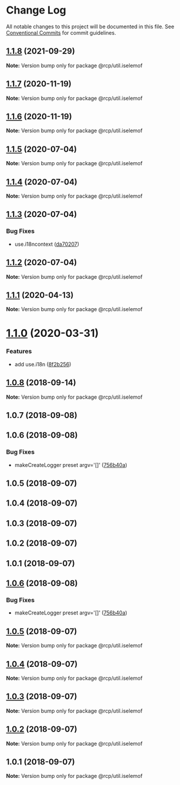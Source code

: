 # Change Log

All notable changes to this project will be documented in this file.
See [Conventional Commits](https://conventionalcommits.org) for commit guidelines.

<a name="1.1.8"></a>

## [1.1.8](https://github.com/imcuttle/rcp/compare/@rcp/util.iselemof@1.1.7...@rcp/util.iselemof@1.1.8) (2021-09-29)

**Note:** Version bump only for package @rcp/util.iselemof

<a name="1.1.7"></a>

## [1.1.7](https://github.com/imcuttle/rcp/compare/@rcp/util.iselemof@1.1.6...@rcp/util.iselemof@1.1.7) (2020-11-19)

**Note:** Version bump only for package @rcp/util.iselemof

<a name="1.1.6"></a>

## [1.1.6](https://github.com/imcuttle/rcp/compare/@rcp/util.iselemof@1.1.5...@rcp/util.iselemof@1.1.6) (2020-11-19)

**Note:** Version bump only for package @rcp/util.iselemof

<a name="1.1.5"></a>

## [1.1.5](https://github.com/imcuttle/rcp/compare/@rcp/util.iselemof@1.1.4...@rcp/util.iselemof@1.1.5) (2020-07-04)

**Note:** Version bump only for package @rcp/util.iselemof

<a name="1.1.4"></a>

## [1.1.4](https://github.com/imcuttle/rcp/compare/@rcp/util.iselemof@1.1.3...@rcp/util.iselemof@1.1.4) (2020-07-04)

**Note:** Version bump only for package @rcp/util.iselemof

<a name="1.1.3"></a>

## [1.1.3](https://github.com/imcuttle/rcp/compare/@rcp/util.iselemof@1.1.2...@rcp/util.iselemof@1.1.3) (2020-07-04)

### Bug Fixes

- use.i18ncontext ([da70207](https://github.com/imcuttle/rcp/commit/da70207))

<a name="1.1.2"></a>

## [1.1.2](https://github.com/imcuttle/rcp/compare/@rcp/util.iselemof@1.1.1...@rcp/util.iselemof@1.1.2) (2020-07-04)

**Note:** Version bump only for package @rcp/util.iselemof

<a name="1.1.1"></a>

## [1.1.1](https://github.com/imcuttle/rcp/compare/@rcp/util.iselemof@1.1.0...@rcp/util.iselemof@1.1.1) (2020-04-13)

**Note:** Version bump only for package @rcp/util.iselemof

<a name="1.1.0"></a>

# [1.1.0](https://github.com/imcuttle/rcp/compare/@rcp/util.iselemof@1.0.8...@rcp/util.iselemof@1.1.0) (2020-03-31)

### Features

- add use.i18n ([8f2b256](https://github.com/imcuttle/rcp/commit/8f2b256))

<a name="1.0.8"></a>

## [1.0.8](https://github.com/imcuttle/rcp/compare/@rcp/util.iselemof@1.0.7...@rcp/util.iselemof@1.0.8) (2018-09-14)

**Note:** Version bump only for package @rcp/util.iselemof

<a name="1.0.7"></a>

## 1.0.7 (2018-09-08)

<a name="1.0.6"></a>

## 1.0.6 (2018-09-08)

### Bug Fixes

- makeCreateLogger preset argv='[]' ([756b40a](https://github.com/imcuttle/rcp/commit/756b40a))

<a name="1.0.5"></a>

## 1.0.5 (2018-09-07)

<a name="1.0.4"></a>

## 1.0.4 (2018-09-07)

<a name="1.0.3"></a>

## 1.0.3 (2018-09-07)

<a name="1.0.2"></a>

## 1.0.2 (2018-09-07)

<a name="1.0.1"></a>

## 1.0.1 (2018-09-07)

<a name="1.0.6"></a>

## [1.0.6](https://github.com/imcuttle/rcp/compare/v1.0.5...v1.0.6) (2018-09-08)

### Bug Fixes

- makeCreateLogger preset argv='[]' ([756b40a](https://github.com/imcuttle/rcp/commit/756b40a))

<a name="1.0.5"></a>

## [1.0.5](https://github.com/imcuttle/rcp/compare/v1.0.4...v1.0.5) (2018-09-07)

**Note:** Version bump only for package @rcp/util.iselemof

<a name="1.0.4"></a>

## [1.0.4](https://github.com/imcuttle/rcp/compare/v1.0.3...v1.0.4) (2018-09-07)

**Note:** Version bump only for package @rcp/util.iselemof

<a name="1.0.3"></a>

## [1.0.3](https://github.com/imcuttle/rcp/compare/v1.0.2...v1.0.3) (2018-09-07)

**Note:** Version bump only for package @rcp/util.iselemof

<a name="1.0.2"></a>

## [1.0.2](https://github.com/imcuttle/rcp/compare/v1.0.1...v1.0.2) (2018-09-07)

**Note:** Version bump only for package @rcp/util.iselemof

<a name="1.0.1"></a>

## 1.0.1 (2018-09-07)

**Note:** Version bump only for package @rcp/util.iselemof
